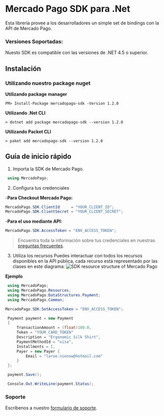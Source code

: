 
# Mercado Pago SDK para .Net

Esta librería provee a los desarrolladores un simple set de bindings con la API de Mercado Pago.

### Versiones Soportadas:

Nuesto SDK es compatible con las versiones de .NET 4.5 o superior.

## Instalación

### Utilizando nuestro package nuget

**Utilizando package manager**

`PM> Install-Package mercadopago-sdk -Version 1.2.0`

**Utilizando .Net CLI**

`> dotnet add package mercadopago-sdk --version 1.2.0`

**Utilizando Packet CLI**

`> paket add mercadopago-sdk --version 1.2.0`

## Guía de inicio rápido

1) Importa la SDK de Mercado Pago.

```csharp
 using MercadoPago;
```

2) Configura tus credenciales

-**Para Checkout Mercado Pago:**

```csharp
MercadoPago.SDK.ClientId     = "YOUR_CLIENT_ID";
MercadoPago.SDK.ClientSecret = "YOUR_CLIENT_SECRET";
```
-**Para el uso mediante API:**

```csharp
MercadoPago.SDK.AccessToken = "ENV_ACCESS_TOKEN";
```

> Encuentra toda la información sobre tus credenciales en nuestras [preguntas frecuentes](https://www.mercadopago.com.ar/developers/es/guides/faqs/credentials/). 

3) Utiliza los recursos
Puedes interactuar con todos los recursos disponibles en la API pública, cada recurso está representado por las clases en este diagrama:
![SDK resource structure of Mercado Pago](https://user-images.githubusercontent.com/864790/34393059-9acad058-eb2e-11e7-9987-494eaf19d109.png)

**Ejemplo**
```csharp
 using MercadoPago;
 using MercadoPago.Resources;
 using MercadoPago.DataStructures.Payment;
 using MercadoPago.Common;

MercadoPago.SDK.SetAccessToken = "ENV_ACCESS_TOKEN";

 Payment payment = new Payment
 {
     TransactionAmount = (float)100.0,
     Token = "YOUR_CARD_TOKEN"
     Description = "Ergonomic Silk Shirt",
     PaymentMethodId = "visa",
     Installments = 1,
     Payer = new Payer {
         Email = "larue.nienow@hotmail.com"
     }
 };

 payment.Save();

 Console.Out.WriteLine(payment.Status);
```

### Soporte

Escríbenos a nuestro [formulario de soporte](/support).

